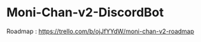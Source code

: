 # Moni-Chan-v2-DiscordBot















Roadmap : 
https://trello.com/b/ojJfYYdW/moni-chan-v2-roadmap
